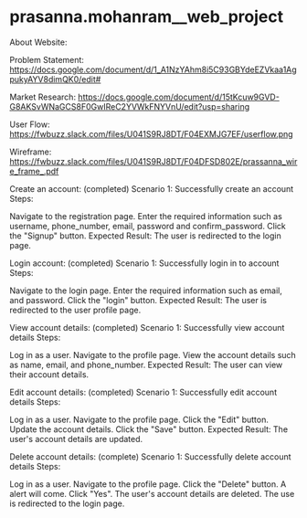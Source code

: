 # prasanna.mohanram__web_project
About Website:








Problem Statement: https://docs.google.com/document/d/1_A1NzYAhm8i5C93GBYdeEZVkaa1AgpukyAYV8dimQK0/edit#

Market Research: https://docs.google.com/document/d/15tKcuw9GVD-G8AKSvWNaGCS8F0GwIReC2YVWkFNYVnU/edit?usp=sharing

User Flow: https://fwbuzz.slack.com/files/U041S9RJ8DT/F04EXMJG7EF/userflow.png

Wireframe: https://fwbuzz.slack.com/files/U041S9RJ8DT/F04DFSD802E/prassanna_wire_frame_.pdf


Create an account: (completed)
Scenario 1: Successfully create an account Steps:

Navigate to the registration page.
Enter the required information such as username, phone_number, email, password and confirm_password.
Click the "Signup" button. Expected Result:
The user is redirected to the login page.

Login account: (completed)
Scenario 1: Successfully login in to account Steps:

Navigate to the login page.
Enter the required information such as email, and password.
Click the "login" button. Expected Result:
The user is redirected to the user profile page.

View account details: (completed)
Scenario 1: Successfully view account details Steps:

Log in as a user.
Navigate to the profile page.
View the account details such as name, email, and phone_number. Expected Result:
The user can view their account details.

Edit account details: (completed)
Scenario 1: Successfully edit account details Steps:

Log in as a user.
Navigate to the profile page.
Click the "Edit" button.
Update the account details.
Click the "Save" button. Expected Result:
The user's account details are updated.

Delete account details: (complete)
Scenario 1: Successfully delete account details Steps:

Log in as a user.
Navigate to the profile page.
Click the "Delete" button.
A alert will come.
Click "Yes".
The user's account details are deleted.
The use is redirected to the login page.

